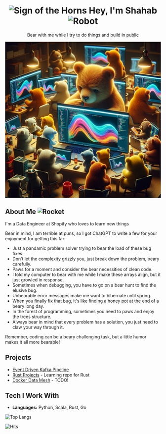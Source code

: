 <h1 align=center><img src="https://raw.githubusercontent.com/Tarikul-Islam-Anik/Animated-Fluent-Emojis/master/Emojis/Hand%20gestures/Sign%20of%20the%20Horns.png" alt="Sign of the Horns" width="25" height="25" /> Hey, I'm Shahab <img src="https://raw.githubusercontent.com/Tarikul-Islam-Anik/Animated-Fluent-Emojis/master/Emojis/Smilies/Robot.png" alt="Robot" width="25" height="25" /></h1>

<p align=center>Bear with me while I try to do things and build in public</p>

<p align=center>
  <img src="coding_bears.webp" alt="Coding Bears" />  
</p>


## About Me <img src="https://raw.githubusercontent.com/Tarikul-Islam-Anik/Telegram-Animated-Emojis/main/Travel%20and%20Places/Rocket.webp" alt="Rocket" width="25" height="25" />

I'm a Data Engineer at Shopify who loves to learn new things

Bear in mind, I am terrible at puns, so I got ChatGPT to write a few for your enjoyment for getting this far:

- Just a pandamic problem solver trying to bear the load of these bug fixes.
- Don’t let the complexity grizzly you, just break down the problem, beary carefully.
- Paws for a moment and consider the bear necessities of clean code.
- I told my computer to bear with me while I make these arrays align, but it just growled in response.
- Sometimes when debugging, you have to go on a bear hunt to find the elusive bug.
- Unbearable error messages make me want to hibernate until spring.
- When you finally fix that bug, it's like finding a honey pot at the end of a beary long day.
- In the forest of programming, sometimes you need to paws and enjoy the trees structure.
- Always bear in mind that every problem has a solution, you just need to claw your way through it.

Remember, coding can be a beary challenging task, but a little humor makes it all more bearable!

## Projects

- [Event Driven Kafka Pipeline](https://github.com/shahaba/event-driven-kafka-pipeline)
- [Rust Projects](https://github.com/shahaba/rust-projects) - Learning repo for Rust
- [Docker Data Mesh](https://github.com/shahaba/docker-data-mesh) - TODO!


## Tech I Work With

- **Languages:** Python, Scala, Rust, Go

![Top Langs](https://github-readme-stats.vercel.app/api/top-langs/?username=shahaba&layout=compact)

![Hits](https://hits-app.vercel.app/hits?url=https://github.com/shahaba)
